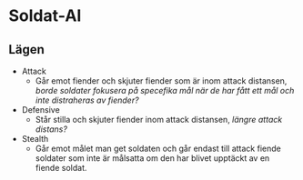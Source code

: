 # Soldat-AI
## Lägen
- Attack
  - Går emot fiender och skjuter fiender som är inom attack distansen, *borde soldater fokusera på specefika mål när de har fått ett mål och inte distraheras av fiender?*
- Defensive
  - Står stilla och skjuter fiender inom attack distansen, *längre attack distans?*
- Stealth
  - Går emot målet man get soldaten och går endast till attack fiende soldater som inte är målsatta om den har blivet upptäckt av en fiende soldat.
  
